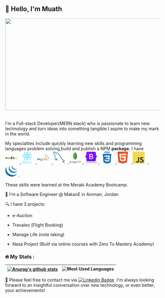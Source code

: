 <h2> 👋 Hello, I'm Muath </h2>
<div align="center">
  <img src="https://media.giphy.com/media/dWesBcTLavkZuG35MI/giphy.gif" width="600" height="300"/>
</div></br>

I'm a Full-stack Developer(MERN stack) who is passionate to learn new technology and turn ideas
into something tangible.I aspire to make my mark in the world.

My specialties include quickly learning new skills and programming languages problem solving,build and publish a NPM  𝐩𝐚𝐜𝐤𝐚𝐠𝐞, I have   
<img src="https://github.com/devicons/devicon/blob/master/icons/nodejs/nodejs-original-wordmark.svg" title="NodeJS" alt="NodeJS" width="40" height="40"/>&nbsp;
,<img src="https://github.com/devicons/devicon/blob/master/icons/react/react-original-wordmark.svg" title="React" alt="React" width="40" height="40"/>&nbsp;
,<img src="https://github.com/devicons/devicon/blob/master/icons/mysql/mysql-original-wordmark.svg" title="MySQL"  alt="MySQL" width="40" height="40"/>&nbsp;
,<img src="https://github.com/devicons/devicon/blob/master/icons/mysql/mysql-original.svg" title="mysql" alt="mysql" width="40" height="40"/>&nbsp;
,<img src="https://github.com/devicons/devicon/blob/master/icons/mongodb/mongodb-original-wordmark.svg"  title="mongodb" alt="mongodb" width="40" height="40"/>&nbsp;, <img src="https://github.com/devicons/devicon/blob/master/icons/bootstrap/bootstrap-original-wordmark.svg"  title="bootstrap" alt="bootstrap" width="40" height="40"/>&nbsp;,
<img src="https://github.com/devicons/devicon/blob/master/icons/css3/css3-plain-wordmark.svg"  title="CSS3" alt="CSS" width="40" height="40"/>&nbsp;
,<img src="https://github.com/devicons/devicon/blob/master/icons/html5/html5-original.svg" title="HTML5" alt="HTML" width="40" height="40"/>&nbsp;
,<img src="https://github.com/devicons/devicon/blob/master/icons/javascript/javascript-original.svg" title="JavaScript" alt="JavaScript" width="40" height="40"/>&nbsp;
,<img src="https://github.com/devicons/devicon/blob/master/icons/jquery/jquery-plain.svg" title="jquery" alt="jquery" width="40" height="40"/>&nbsp;.

These skills were learned at the Meraki Academy Bootcamp.

🔭 I'm a Software Engineer @ MakanE in Amman, Jordan

🔍 I have 3 projects:
- <p>e-Auction</p> 
- <p>Travaleo (Flight Booking)</p>
- <p>Manage Life (note taking)</p>
- <p>Nasa Project (Built via online courses with Zero To Mastery Academy)</p>

### :fire: My Stats :
| <a href="https://github.com/anuraghazra/github-readme-stats"><img align="center" src="https://github-readme-stats.vercel.app/api?username=MuathNahhas&show_icons=true&include_all_commits=true&theme=buefy&hide_border=true" alt="Anurag's github stats" /></a> | ![Most Used Languages](https://raw.githubusercontent.com/MuathNahhas/github-stats-transparent/output/generated/languages.svg)
| ------------- | ------------- |

💬 Please feel free to contact me via [![Linkedin Badge](https://img.shields.io/badge/-Muath-blue?style=flat&logo=Linkedin&logoColor=white)](https://www.linkedin.com/in/muath-al-nahhas/) .I'm always looking forward to an insightful conversation over new technology, or even better, your achievements!

